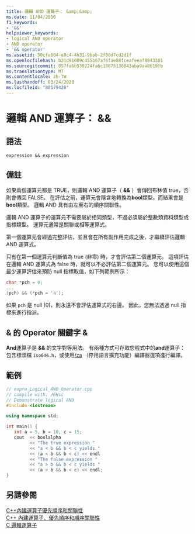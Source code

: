 ```yaml
---
title: 邏輯 AND 運算子： &amp;&amp;
ms.date: 11/04/2016
f1_keywords:
- '&&'
helpviewer_keywords:
- logical AND operator
- AND operator
- '&& operator'
ms.assetid: 50cfa664-a8c4-4b31-9bab-2f80d7cd2d1f
ms.openlocfilehash: b21d91009c455b67af6fae88fceafeeaf8043301
ms.sourcegitcommit: 857fa6b530224fa6c18675138043aba9aa0619fb
ms.translationtype: MT
ms.contentlocale: zh-TW
ms.lasthandoff: 03/24/2020
ms.locfileid: "80179428"
---
```

# <a name="logical-and-operator-ampamp"></a>邏輯 AND 運算子： &amp;&amp;

## <a name="syntax"></a>語法

```
expression && expression
```

## <a name="remarks"></a>備註

如果兩個運算元都是 TRUE，則邏輯 AND 運算子（ **&&** ）會傳回布林值 true，否則會傳回 FALSE。 在評估之前，運算元會隱含地轉換為**bool**類型，而結果會是**bool**類型。 邏輯 AND 具有由左至右的順序關聯性。

邏輯 AND 運算子的運算元不需要屬於相同類型，不過必須屬於整數類資料類型或指標類型。 運算元通常是關聯或相等運算式。

第一個運算元會經過完整評估，並且會在所有副作用完成之後，才繼續評估邏輯 AND 運算式。

只有在第一個運算元判斷值為 true (非零) 時，才會評估第二個運算元。 這項評估在邏輯 AND 運算式為 false 時，就可以不必評估第二個運算元。 您可以使用這個最少運算評估來預防 null 指標取值，如下列範例所示：

```cpp
char *pch = 0;
...
(pch) && (*pch = 'a');
```

如果 `pch` 是 null (0)，則永遠不會評估運算式的右邊。 因此，您無法透過 null 指標來進行指派。

## <a name="operator-keyword-for-"></a>& 的 Operator 關鍵字 &

**And**運算子是 **&&** 的文字對等用法。 有兩種方式可存取您程式中的**and**運算子：包含標頭檔 `iso646.h`，或使用[/za](../build/reference/za-ze-disable-language-extensions.md) （停用語言擴充功能）編譯器選項進行編譯。

## <a name="example"></a>範例

```cpp
// expre_Logical_AND_Operator.cpp
// compile with: /EHsc
// Demonstrate logical AND
#include <iostream>

using namespace std;

int main() {
   int a = 5, b = 10, c = 15;
   cout  << boolalpha
         << "The true expression "
         << "a < b && b < c yields "
         << (a < b && b < c) << endl
         << "The false expression "
         << "a > b && b < c yields "
         << (a > b && b < c) << endl;
}
```

## <a name="see-also"></a>另請參閱

[C++內建運算子優先順序和關聯性](cpp-built-in-operators-precedence-and-associativity.md)<br/>
[C++ 內建運算子、優先順序和順序關聯性](../cpp/cpp-built-in-operators-precedence-and-associativity.md)<br/>
[C 邏輯運算子](../c-language/c-logical-operators.md)
